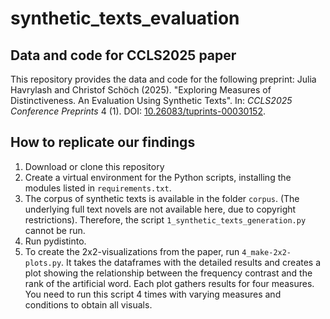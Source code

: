 # synthetic_texts_evaluation

## Data and code for CCLS2025 paper 

This repository provides the data and code for the following preprint: Julia Havrylash and Christof Schöch (2025). "Exploring Measures of Distinctiveness. An Evaluation Using Synthetic Texts". In: _CCLS2025 Conference Preprints_ 4 (1). DOI: [10.26083/tuprints-00030152](https://doi.org/10.26083/tuprints-00030152). 

## How to replicate our findings 

1. Download or clone this repository 
1. Create a virtual environment for the Python scripts, installing the modules listed in `requirements.txt`. 
1. The corpus of synthetic texts is available in the folder `corpus`. (The underlying full text novels are not available here, due to copyright restrictions). Therefore, the script `1_synthetic_texts_generation.py` cannot be run. 
1. Run pydistinto. 
1. To create the 2x2-visualizations from the paper, run `4_make-2x2-plots.py`. It takes the dataframes with the detailed results and creates a plot showing the relationship between the frequency contrast and the rank of the artificial word. Each plot gathers results for four measures. You need to run this script 4 times with varying measures and conditions to obtain all visuals. 


